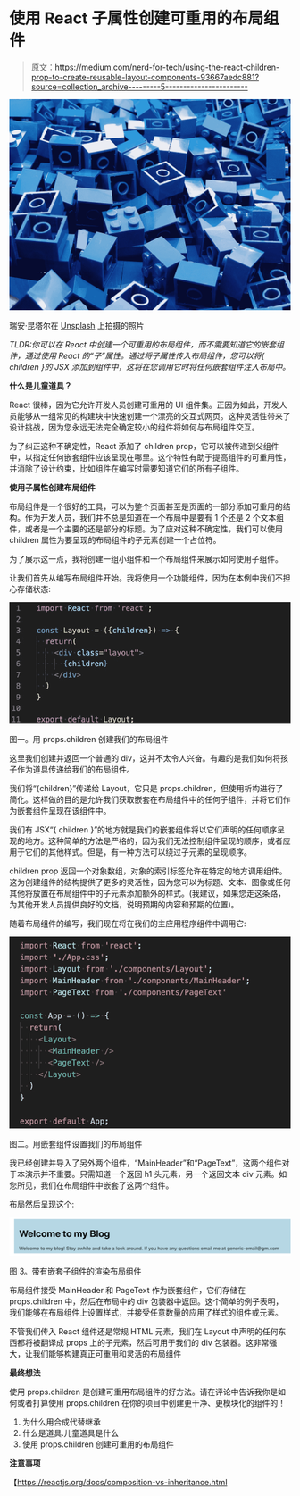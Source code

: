 # 使用 React 子属性创建可重用的布局组件

> 原文：<https://medium.com/nerd-for-tech/using-the-react-children-prop-to-create-reusable-layout-components-93667aedc881?source=collection_archive---------5----------------------->

![](img/7086ceafd0920c8aeded224699f58d80.png)

瑞安·昆塔尔在 [Unsplash](https://unsplash.com?utm_source=medium&utm_medium=referral) 上拍摄的照片

*TLDR:你可以在 React 中创建一个可重用的布局组件，而不需要知道它的嵌套组件，通过使用 React 的“子”属性。通过将子属性传入布局组件，您可以将{ children }的 JSX 添加到组件中，这将在您调用它时将任何嵌套组件注入布局中。*

**什么是儿童道具？**

React 很棒，因为它允许开发人员创建可重用的 UI 组件集。正因为如此，开发人员能够从一组常见的构建块中快速创建一个漂亮的交互式网页。这种灵活性带来了设计挑战，因为您永远无法完全确定较小的组件将如何与布局组件交互。

为了纠正这种不确定性，React 添加了 children prop，它可以被传递到父组件中，以指定任何嵌套组件应该呈现在哪里。这个特性有助于提高组件的可重用性，并消除了设计约束，比如组件在编写时需要知道它们的所有子组件。

**使用子属性创建布局组件**

布局组件是一个很好的工具，可以为整个页面甚至是页面的一部分添加可重用的结构。作为开发人员，我们并不总是知道在一个布局中是要有 1 个还是 2 个文本组件，或者是一个主要的还是部分的标题。为了应对这种不确定性，我们可以使用 children 属性为要呈现的布局组件的子元素创建一个占位符。

为了展示这一点，我将创建一组小组件和一个布局组件来展示如何使用子组件。

让我们首先从编写布局组件开始。我将使用一个功能组件，因为在本例中我们不担心存储状态:

![](img/0ddb234fc0af69161f0c5056d742018c.png)

图一。用 props.children 创建我们的布局组件

这里我们创建并返回一个普通的 div，这并不太令人兴奋。有趣的是我们如何将孩子作为道具传递给我们的布局组件。

我们将“{children}”传递给 Layout，它只是 props.children，但使用析构进行了简化。这样做的目的是允许我们获取嵌套在布局组件中的任何子组件，并将它们作为嵌套组件呈现在该组件中。

我们有 JSX“{ children }”的地方就是我们的嵌套组件将以它们声明的任何顺序呈现的地方。这种简单的方法是严格的，因为我们无法控制组件呈现的顺序，或者应用于它们的其他样式。但是，有一种方法可以绕过子元素的呈现顺序。

children prop 返回一个对象数组，对象的索引标签允许在特定的地方调用组件。这为创建组件的结构提供了更多的灵活性，因为您可以为标题、文本、图像或任何其他将放置在布局组件中的子元素添加额外的样式。(我建议，如果您走这条路，为其他开发人员提供良好的文档，说明预期的内容和预期的位置)。

随着布局组件的编写，我们现在将在我们的主应用程序组件中调用它:

![](img/ff68520177ebdac17bece1fb199e38a5.png)

图二。用嵌套组件设置我们的布局组件

我已经创建并导入了另外两个组件，“MainHeader”和“PageText”，这两个组件对于本演示并不重要。只需知道一个返回 h1 头元素，另一个返回文本 div 元素。如您所见，我们在布局组件中嵌套了这两个组件。

布局然后呈现这个:

![](img/a6d0e0cdd494918329591f0ee7849d74.png)

图 3。带有嵌套子组件的渲染布局组件

布局组件接受 MainHeader 和 PageText 作为嵌套组件，它们存储在 props.children 中，然后在布局中的 div 包装器中返回。这个简单的例子表明，我们能够在布局组件上设置样式，并接受任意数量的应用了样式的组件或元素。

不管我们传入 React 组件还是常规 HTML 元素，我们在 Layout 中声明的任何东西都将被翻译成 props 上的子元素，然后可用于我们的 div 包装器。这非常强大，让我们能够构建真正可重用和灵活的布局组件

**最终想法**

使用 props.children 是创建可重用布局组件的好方法。请在评论中告诉我你是如何或者打算使用 props.children 在你的项目中创建更干净、更模块化的组件的！

1.  为什么用合成代替继承
2.  什么是道具.儿童道具是什么
3.  使用 props.children 创建可重用的布局组件

**注意事项**

【https://reactjs.org/docs/composition-vs-inheritance.html 